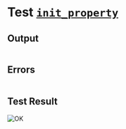 # Test [`init_property`](../doc/structure/workbench.md#L125)

## Output

```,plain
```

## Errors

```,plain
```

## Test Result

![OK](../doc/structure/.test/init_property.png)
